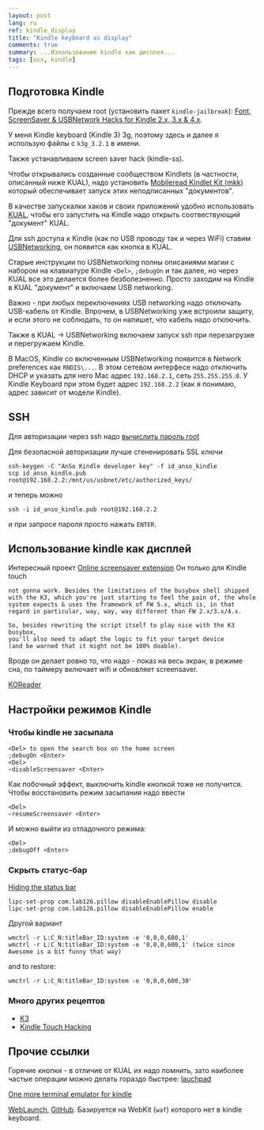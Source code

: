 ```yaml
---
layout: post
lang: ru
ref: kindle_display
title: "Kindle keyboard as display"
comments: true
summary: ...Изпользование kindle как дисплея...
tags: [osx, kindle]
---
```


## Подготовка Kindle

Прежде всего получаем root (установить пакет `kindle-jailbreak`):
[Font, ScreenSaver & USBNetwork Hacks for Kindle 2.x, 3.x & 4.x](https://www.mobileread.com/forums/showthread.php?t=88004).

У меня Kindle keyboard (Kindle 3) 3g, поэтому здесь и далее я использую 
файлы с `k3g_3.2.1` в имени.

Также устанавливаем screen saver hack (kindle-ss).

Чтобы открывались созданные сообществом Kindlets (в частности, описанный
ниже  KUAL), надо установить
[Mobileread Kindlet Kit (mkk)](https://www.mobileread.com/forums/showthread.php?t=233932)
который обеспечивает запуск этих неподписанных "документов".

В качестве запускалки хаков и своих приложений удобно использовать
[KUAL](https://www.mobileread.com/forums/showthread.php?t=251143),
чтобы его запустить на Kindle надо открыть соотвествующий "документ" KUAL.

Для ssh доступа к Kindle (как по USB проводу так и через WiFi) ставим
[USBNetworking](https://www.mobileread.com/forums/showthread.php?t=88004),
он появится как кнопка в KUAL.
 
Старые инструкции по USBNetworking полны описаниями магии
с набором на клавиатуре Kindle `<Del>`, `;debugOn` и так далее, но через
KUAL все это делается более безболезненно.
Просто заходим на Kindle в KUAL "документ" и включаем USB networking.

Важно - при любых переключениях USB networking надо отключать USB-кабель
от Kindle. Впрочем, в USBNetworking уже встроили защиту, и если этого
не соблюдать, то он напишет, что кабель надо отключить.

Также в KUAL -> USBNetworking включаем запуск ssh при перезагрузке и 
перегружаем Kindle.

В MacOS, Kindle со включенным USBNetworking появится в Network 
preferences как `RNDIS\...`. В этом сетевом интерфесе надо отключить
DHCP и указать для него Mac адрес `192.168.2.1`, сеть `255.255.255.0`.
У Kindle Keyboard при этом будет адрес `192.168.2.2` (как я понимаю,
адрес зависит от модели Kindle).

## SSH

Для авторизации через ssh надо
[вычислить пароль root](https://www.hardanswers.net/amazon-kindle-root-password)

Для безопасной авторизации лучше сгененировать SSL ключи

    ssh-keygen -C "AnSo Kindle developer key" -f id_anso_kindle
    scp id_anso_kindle.pub root@192.168.2.2:/mnt/us/usbnet/etc/authorized_keys/
    
и теперь можно 

    ssh -i id_anso_kindle.pub root@192.168.2.2
    
и при запросе пароля просто нажать `ENTER`.


## Использование kindle как дисплей

Интересный проект
[Online screensaver extension](https://www.mobileread.com/forums/showthread.php?t=236104)
Он только для Kindle touch

    not gonna work. Besides the limitations of the busybox shell shipped with the K3, which you're just starting to feel the pain of, the whole system expects & uses the framework of FW 5.x, which is, in that regard in particular, way, way, way different than FW 2.x/3.x/4.x.

    So, besides rewriting the script itself to play nice with the K3 busybox, 
    you'll also need to adapt the logic to fit your target device 
    (and be warned that it might not be 100% doable).

Вроде он делает ровно то, что надо - показ на весь экран, в режиме сна,
по таймеру включает wifi и обновляет screensaver.


[KOReader](https://github.com/koreader/koreader/wiki)

## Настройки режимов Kindle

### Чтобы kindle не засыпала

    <Del> to open the search box on the home screen
    ;debugOn <Enter>
    <Del>
    ~disableScreensaver <Enter>

Как побочный эффект, выключить kindle кнопкой тоже не получится.
Чтобы восстановить режим засыпания надо ввести

    <Del>
    ~resumeScreensaver <Enter>
    
И можно выйти из отладочного режима:

    <Del>
    ;debugOff <Enter>

### Скрыть статус-бар

[Hiding the status bar](https://www.mobileread.com/forums/showthread.php?t=207872&page=2)

    lipc-set-prop com.lab126.pillow disableEnablePillow disable
    lipc-set-prop com.lab126.pillow disableEnablePillow enable
    
Другой вариант

    wmctrl -r L:C_N:titleBar_ID:system -e '0,0,0,600,1' 
    wmctrl -r L:C_N:titleBar_ID:system -e '0,0,0,600,1' (twice since Awesome is a bit funny that way)
    
and to restore: 
    
    wmctrl -r L:C_N:titleBar_ID:system -e '0,0,0,600,30' 
    
### Много других рецептов 

* [K3](https://wiki.mobileread.com/wiki/K3_Index#Screensaver.2C_Font.2C_and_Layout_Hacks)
* [Kindle Touch Hacking](https://wiki.mobileread.com/wiki/Kindle_Touch_Hacking)
        
## Прочие ссылки

Горячие кнопки - в отличие от KUAL их надо помнить, зато наиболее
частые операции можно делать гораздо быстрее:
[lauchpad](https://www.mobileread.com/forums/showthread.php?t=97636)

[One more terminal emulator for kindle](https://www.mobileread.com/forums/showthread.php?t=154500)

[WebLaunch](https://www.mobileread.com/forums/showthread.php?t=210210), [GitHub](https://github.com/PaulFreund/WebLaunch).
Базируется на WebKit (`waf`) которого нет в kindle keyboard.